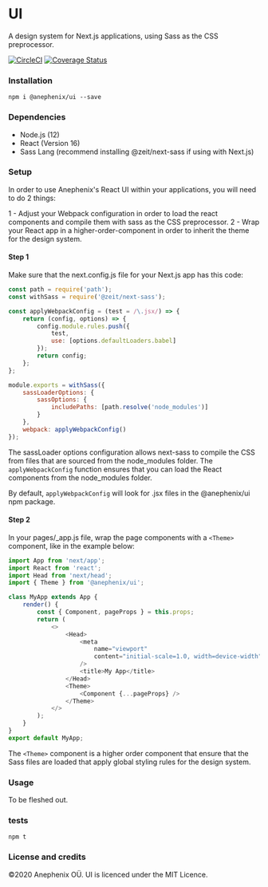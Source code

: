 # UI

A design system for Next.js applications, using Sass as the CSS preprocessor.

[![CircleCI](https://circleci.com/gh/anephenix/ui.svg?style=shield)](https://circleci.com/gh/anephenix/ui) [![Coverage Status](https://coveralls.io/repos/github/anephenix/ui/badge.svg?branch=master)](https://coveralls.io/github/anephenix/ui?branch=master)

### Installation

```
npm i @anephenix/ui --save
```

### Dependencies

-   Node.js (12)
-   React (Version 16)
-   Sass Lang (recommend installing @zeit/next-sass if using with Next.js)

### Setup

In order to use Anephenix's React UI within your applications, you will need to do 2 things:

1 - Adjust your Webpack configuration in order to load the react components and compile them with sass as the CSS preprocessor.
2 - Wrap your React app in a higher-order-component in order to inherit the theme for the design system.

#### Step 1

Make sure that the next.config.js file for your Next.js app has this code:

```javascript
const path = require('path');
const withSass = require('@zeit/next-sass');

const applyWebpackConfig = (test = /\.jsx/) => {
	return (config, options) => {
		config.module.rules.push({
			test,
			use: [options.defaultLoaders.babel]
		});
		return config;
	};
};

module.exports = withSass({
	sassLoaderOptions: {
		sassOptions: {
			includePaths: [path.resolve('node_modules')]
		}
	},
	webpack: applyWebpackConfig()
});
```

The sassLoader options configuration allows next-sass to compile the CSS from files that are sourced from the node_modules folder.
The `applyWebpackConfig` function ensures that you can load the React components from the node_modules folder.

By default, `applyWebpackConfig` will look for .jsx files in the @anephenix/ui npm package.

#### Step 2

In your pages/\_app.js file, wrap the page components with a `<Theme>` component, like in the example below:

```javascript
import App from 'next/app';
import React from 'react';
import Head from 'next/head';
import { Theme } from '@anephenix/ui';

class MyApp extends App {
	render() {
		const { Component, pageProps } = this.props;
		return (
			<>
				<Head>
					<meta
						name="viewport"
						content="initial-scale=1.0, width=device-width"
					/>
					<title>My App</title>
				</Head>
				<Theme>
					<Component {...pageProps} />
				</Theme>
			</>
		);
	}
}
export default MyApp;
```

The `<Theme>` component is a higher order component that ensure that the Sass files are loaded that apply global styling rules for the design system.

### Usage

To be fleshed out.

### tests

```
npm t
```

### License and credits

&copy;2020 Anephenix OÜ. UI is licenced under the MIT Licence.
